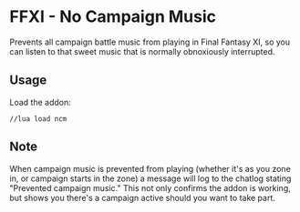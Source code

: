 
# FFXI - No Campaign Music

Prevents all campaign battle music from playing in Final Fantasy XI, so you can listen to that sweet music that is normally obnoxiously interrupted.

## Usage

Load the addon:
```
//lua load ncm
```

## Note

When campaign music is prevented from playing (whether it's as you zone in, or campaign starts in the zone) a message will log to the chatlog stating "Prevented campaign music." This not only confirms the addon is working, but shows you there's a campaign active should you want to take part.

